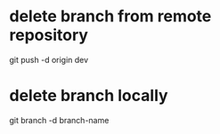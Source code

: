 # delete branch from remote repository
  git push -d origin dev
# delete branch locally
  git branch -d branch-name
